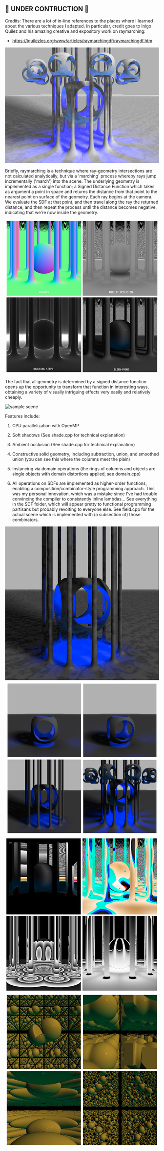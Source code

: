 

## 🚧 UNDER CONTRUCTION 👷

Credits: There are a lot of in-line references to the places where I learned about the various techniques I adapted. In particular, credit goes to Inigo Quilez and his amazing creative and expository work on raymarching:
 - https://iquilezles.org/www/articles/raymarchingdf/raymarchingdf.htm

![sample scene](screenshots/raymarcher1.jpg)

Briefly, raymarching is a technique where ray-geometry intersections are not calculated analytically, but via a 'marching' process whereby rays jump incrementally ('march') into the scene. The underlying geometry is implemented as a single function; a Signed Distance Function which takes as argument a point in space and returns the distance from that point to the nearest point on surface of the geometry. Each ray begins at the camera. We evaluate the SDF at that point, and then travel along the ray the returned distance, and then repeat the process until the distance becomes negative, indicating that we're now inside the geometry.

![sample scene](screenshots/raymarcher5.jpg)

The fact that all geometry is determined by a signed distance function opens up the opportunity to transform that function in interesting ways, obtaining a variety of visually intriguing effects very easily and relatively cheaply.


![sample scene](screenshots/raymarcher4.jpg)

Features include:

1. CPU parallelization with OpenMP

2. Soft shadows (See shade.cpp for technical explanation)

3. Ambient occlusion (See shade.cpp for technical explanation)

4. Constructive solid geometry, including subtraction, union, and smoothed union (you can see this where the columns meet the plain)

5. Instancing via domain operations (the rings of columns and objects are single objects with domain distortions applied, see domain.cpp)

6. All operations on SDFs are implemented as higher-order functions, enabling a composition/combinator-style programming approach. This was my personal innovation, which was a mistake since I've had trouble convincing the compiler to consistently inline lambdas... See everything in the SDF folder, which will appear pretty to functional programming partisans but probably revolting to everyone else. See field.cpp for the actual scene which is implemented with (a subsection of) those combinators.

![sample scene](screenshots/raymarcher2.jpg)
![sample scene](screenshots/raymarcher3.jpg)
![sample scene](screenshots/raymarcher6.jpg)
![sample scene](screenshots/raymarcher7.jpg)
